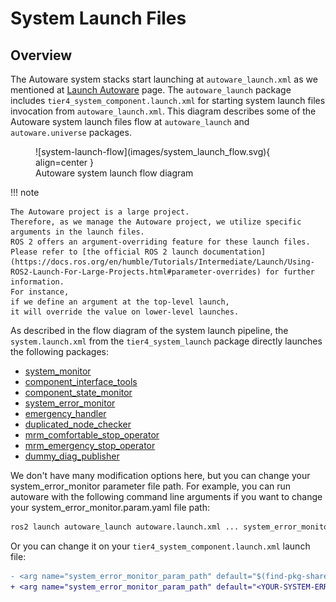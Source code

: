 # System Launch Files

## Overview

The Autoware system stacks start
launching at `autoware_launch.xml` as we mentioned at [Launch Autoware](../index.md) page.
The `autoware_launch` package includes `tier4_system_component.launch.xml`
for starting system launch files invocation from `autoware_launch.xml`.
This diagram describes some of the Autoware system launch files flow at `autoware_launch` and `autoware.universe` packages.

<figure markdown>
  ![system-launch-flow](images/system_launch_flow.svg){ align=center }
  <figcaption>
    Autoware system launch flow diagram
  </figcaption>
</figure>

!!! note

    The Autoware project is a large project.
    Therefore, as we manage the Autoware project, we utilize specific
    arguments in the launch files.
    ROS 2 offers an argument-overriding feature for these launch files.
    Please refer to [the official ROS 2 launch documentation](https://docs.ros.org/en/humble/Tutorials/Intermediate/Launch/Using-ROS2-Launch-For-Large-Projects.html#parameter-overrides) for further information.
    For instance,
    if we define an argument at the top-level launch,
    it will override the value on lower-level launches.

As described in the flow diagram of the system launch pipeline,
the `system.launch.xml` from the `tier4_system_launch` package directly launches the following packages:

- [system_monitor](https://autowarefoundation.github.io/autoware.universe/main/system/system_monitor/)
- [component_interface_tools](https://autowarefoundation.github.io/autoware.universe/main/common/component_interface_tools/)
- [component_state_monitor](https://autowarefoundation.github.io/autoware.universe/main/system/component_state_monitor/)
- [system_error_monitor](https://autowarefoundation.github.io/autoware.universe/main/system/system_error_monitor/)
- [emergency_handler](https://autowarefoundation.github.io/autoware.universe/main/system/emergency_handler/)
- [duplicated_node_checker](https://autowarefoundation.github.io/autoware.universe/main/system/duplicated_node_checker/)
- [mrm_comfortable_stop_operator](https://autowarefoundation.github.io/autoware.universe/main/system/mrm_comfortable_stop_operator/)
- [mrm_emergency_stop_operator](https://autowarefoundation.github.io/autoware.universe/main/system/mrm_emergency_stop_operator/)
- [dummy_diag_publisher](https://autowarefoundation.github.io/autoware.universe/main/system/dummy_diag_publisher/)

We don't have many modification options here,
but you can change your system_error_monitor parameter file path.
For example,
you can run autoware with the following command line arguments
if you want to change your system_error_monitor.param.yaml file path:

```bash
ros2 launch autoware_launch autoware.launch.xml ... system_error_monitor_param_path:=<YOUR-SYSTEM-ERROR-PARAM-PATH> ...
```

Or you can change it on your `tier4_system_component.launch.xml` launch file:

```diff
- <arg name="system_error_monitor_param_path" default="$(find-pkg-share autoware_launch)/config/..."/>
+ <arg name="system_error_monitor_param_path" default="<YOUR-SYSTEM-ERROR-PARAM-PATH>"/>
```
